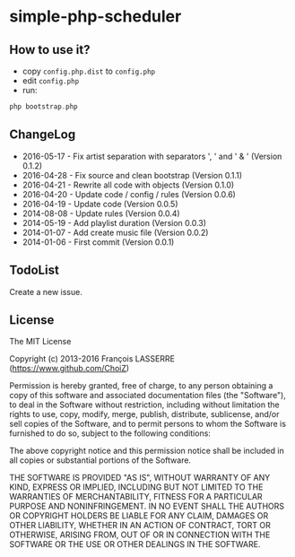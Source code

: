 # simple-php-scheduler

## How to use it?

- copy `config.php.dist` to `config.php`
- edit `config.php`
- run:

```php
php bootstrap.php
```

## ChangeLog

- 2016-05-17 - Fix artist separation with separators ', ' and ' & ' (Version 0.1.2)
- 2016-04-28 - Fix source and clean bootstrap (Version 0.1.1)
- 2016-04-21 - Rewrite all code with objects (Version 0.1.0)
- 2016-04-20 - Update code / config / rules (Version 0.0.6)
- 2016-04-19 - Update code (Version 0.0.5)
- 2014-08-08 - Update rules (Version 0.0.4)
- 2014-05-19 - Add playlist duration (Version 0.0.3)
- 2014-01-07 - Add create music file (Version 0.0.2)
- 2014-01-06 - First commit (Version 0.0.1)


## TodoList

Create a new issue.

## License

The MIT License

Copyright (c) 2013-2016 François LASSERRE (https://www.github.com/ChoiZ)

Permission is hereby granted, free of charge, to any person obtaining a copy of this software and associated documentation files (the "Software"), to deal in the Software without restriction, including without limitation the rights to use, copy, modify, merge, publish, distribute, sublicense, and/or sell copies of the Software, and to permit persons to whom the Software is furnished to do so, subject to the following conditions:

The above copyright notice and this permission notice shall be included in all copies or substantial portions of the Software.

THE SOFTWARE IS PROVIDED "AS IS", WITHOUT WARRANTY OF ANY KIND, EXPRESS OR IMPLIED, INCLUDING BUT NOT LIMITED TO THE WARRANTIES OF MERCHANTABILITY, FITNESS FOR A PARTICULAR PURPOSE AND NONINFRINGEMENT. IN NO EVENT SHALL THE AUTHORS OR COPYRIGHT HOLDERS BE LIABLE FOR ANY CLAIM, DAMAGES OR OTHER LIABILITY, WHETHER IN AN ACTION OF CONTRACT, TORT OR OTHERWISE, ARISING FROM, OUT OF OR IN CONNECTION WITH THE SOFTWARE OR THE USE OR OTHER DEALINGS IN THE SOFTWARE.
